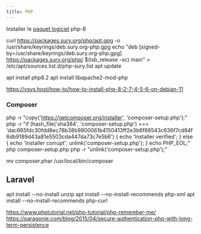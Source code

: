 ```yaml
---
title: PHP
---
```


Installer le [paquet logiciel](/linux/paquet/) php-8


curl https://packages.sury.org/php/apt.gpg -o /usr/share/keyrings/deb.sury.org-php.gpg
echo "deb [signed-by=/usr/share/keyrings/deb.sury.org-php.gpg] https://packages.sury.org/php/ $(lsb_release -sc) main" > /etc/apt/sources.list.d/php-sury.list
apt update

apt install php8.2
apt install libapache2-mod-php

https://vsys.host/how-to/how-to-install-php-8-2-7-4-5-6-on-debian-11

### Composer

php -r "copy('https://getcomposer.org/installer', 'composer-setup.php');"
php -r "if (hash_file('sha384', 'composer-setup.php') === 'dac665fdc30fdd8ec78b38b9800061b4150413ff2e3b6f88543c636f7cd84f6db9189d43a81e5503cda447da73c7e5b6') { echo 'Installer verified'; } else { echo 'Installer corrupt'; unlink('composer-setup.php'); } echo PHP_EOL;"
php composer-setup.php
php -r "unlink('composer-setup.php');"

mv composer.phar /usr/local/bin/composer

## Laravel

apt install --no-install unzip
apt install --no-install-recommends php-xml
apt install --no-install-recommends php-curl

https://www.phptutorial.net/php-tutorial/php-remember-me/
  https://paragonie.com/blog/2015/04/secure-authentication-php-with-long-term-persistence
